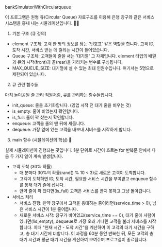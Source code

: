 bankSimulatorWithCircularqueue

이 프로그램은 원형 큐(Circular Queue) 자료구조를 이용해 은행 창구와 같은 서비스 시스템을 흉내 내는 시뮬레이션입니다. 👨‍💻

1. 기본 구조 (큐 정의)

* element 구조체: 고객 한 명의 정보를 담는 '번호표' 같은 역할을 합니다. 고객 ID, 도착 시간, 서비스 받는 데 걸리는 시간이 들어있습니다.
* Queue 구조체: 고객들이 줄을 서는 '대기열' 그 자체입니다. element 타입의 배열과 큐의 시작(front)과 끝(rear)을 가리키는 변수로 구성됩니다.
* MAX_QUEUE_SIZE: 대기열에 설 수 있는 최대 인원수입니다. 여기서는 5명으로 제한되어 있습니다.

2. 큐 관련 함수들

마치 놀이공원 줄 관리 직원처럼, 큐를 관리하는 함수들입니다.
* init_queue: 줄을 초기화합니다. (영업 시작 전 대기 줄을 비우는 것)
* is_empty: 줄이 비었는지 확인합니다.
* is_full: 줄이 꽉 찼는지 확인합니다.
* enqueue: 고객을 줄의 맨 뒤에 세웁니다.
* dequeue: 가장 앞에 있는 고객을 내보내 서비스를 시작하게 합니다.

3. main 함수 (시뮬레이션의 핵심) 🏦

실제 시뮬레이션이 진행되는 곳입니다. 1분 단위로 시간이 흐르는 for 반복문 안에서 다음 두 가지 일이 계속 발생합니다.
* 고객 도착 (30% 확률)
    * 매 분마다 30%의 확률(rand() % 10 < 3)로 새로운 고객이 도착합니다.
    * 고객이 도착하면 ID, 도착 시간, 필요한 서비스 시간을 부여받고 enqueue 함수를 통해 대기 줄에 섭니다.
    * 만약 줄이 꽉 찼다면(is_full) 고객은 서비스를 받지 못하고 그냥 돌아갑니다.
* 서비스 처리
    * 서비스 진행: 만약 창구에서 고객을 응대하는 중이라면(service_time > 0), 남은 서비스 시간이 1분 줄어듭니다.
    * 새로운 서비스 시작: 창구가 비어있고(service_time == 0), 대기 줄에 사람이 있다면(!is_empty), dequeue로 가장 오래 기다린 고객을 불러 서비스를 시작합니다. 이때 "현재 시간 - 도착 시간"을 계산하여 이 고객의 대기 시간을 구하고, 총 대기 시간에 더합니다.
이 과정을 60분 동안 반복한 뒤, 모든 고객의 총 대기 시간과 평균 대기 시간을 계산하여 보여주며 프로그램이 종료됩니다.
